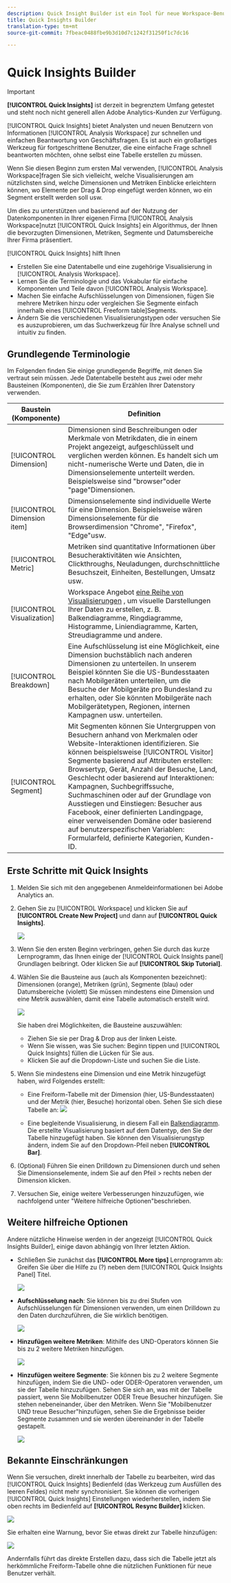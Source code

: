 ```yaml
---
description: Quick Insight Builder ist ein Tool für neue Workspace-Benutzer, das diese beim Erstellen von Datentabellen und Visualisierungen unterstützt.
title: Quick Insights Builder
translation-type: tm+mt
source-git-commit: 7fbeac0488fbe9b3d10d7c1242f31250f1c7dc16

---
```



# Quick Insights Builder

>[!IMPORTANT]
>
>**[!UICONTROL Quick Insights]** ist derzeit in begrenztem Umfang getestet und steht noch nicht generell allen Adobe Analytics-Kunden zur Verfügung.

[!UICONTROL Quick Insights] bietet Analysten und neuen Benutzern von Informationen [!UICONTROL Analysis Workspace] zur schnellen und einfachen Beantwortung von Geschäftsfragen. Es ist auch ein großartiges Werkzeug für fortgeschrittene Benutzer, die eine einfache Frage schnell beantworten möchten, ohne selbst eine Tabelle erstellen zu müssen.

Wenn Sie diesen Beginn zum ersten Mal verwenden, [!UICONTROL Analysis Workspace]fragen Sie sich vielleicht, welche Visualisierungen am nützlichsten sind, welche Dimensionen und Metriken Einblicke erleichtern können, wo Elemente per Drag &amp; Drop eingefügt werden können, wo ein Segment erstellt werden soll usw.

Um dies zu unterstützen und basierend auf der Nutzung der Datenkomponenten in Ihrer eigenen Firma [!UICONTROL Analysis Workspace]nutzt [!UICONTROL Quick Insights] ein Algorithmus, der Ihnen die bevorzugten Dimensionen, Metriken, Segmente und Datumsbereiche Ihrer Firma präsentiert.

[!UICONTROL Quick Insights] hilft Ihnen

* Erstellen Sie eine Datentabelle und eine zugehörige Visualisierung in [!UICONTROL Analysis Workspace].
* Lernen Sie die Terminologie und das Vokabular für einfache Komponenten und Teile davon [!UICONTROL Analysis Workspace].
* Machen Sie einfache Aufschlüsselungen von Dimensionen, fügen Sie mehrere Metriken hinzu oder vergleichen Sie Segmente einfach innerhalb eines [!UICONTROL Freeform table]Segments.
* Ändern Sie die verschiedenen Visualisierungstypen oder versuchen Sie es auszuprobieren, um das Suchwerkzeug für Ihre Analyse schnell und intuitiv zu finden.

## Grundlegende Terminologie

Im Folgenden finden Sie einige grundlegende Begriffe, mit denen Sie vertraut sein müssen. Jede Datentabelle besteht aus zwei oder mehr Bausteinen (Komponenten), die Sie zum Erzählen Ihrer Datenstory verwenden.

| Baustein (Komponente) | Definition |
|---|---|
| [!UICONTROL Dimension] | Dimensionen sind Beschreibungen oder Merkmale von Metrikdaten, die in einem Projekt angezeigt, aufgeschlüsselt und verglichen werden können. Es handelt sich um nicht-numerische Werte und Daten, die in Dimensionselemente unterteilt werden. Beispielsweise sind &quot;browser&quot;oder &quot;page&quot;Dimensionen. |
| [!UICONTROL Dimension item] | Dimensionselemente sind individuelle Werte für eine Dimension. Beispielsweise wären Dimensionselemente für die Browserdimension &quot;Chrome&quot;, &quot;Firefox&quot;, &quot;Edge&quot;usw. |
| [!UICONTROL Metric] | Metriken sind quantitative Informationen über Besucheraktivitäten wie Ansichten, Clickthroughs, Neuladungen, durchschnittliche Besuchszeit, Einheiten, Bestellungen, Umsatz usw. |
| [!UICONTROL Visualization] | Workspace Angebot [eine Reihe von Visualisierungen](/help/analyze/analysis-workspace/visualizations/freeform-analysis-visualizations.md) , um visuelle Darstellungen Ihrer Daten zu erstellen, z. B. Balkendiagramme, Ringdiagramme, Histogramme, Liniendiagramme, Karten, Streudiagramme und andere. |
| [!UICONTROL Breakdown] | Eine Aufschlüsselung ist eine Möglichkeit, eine Dimension buchstäblich nach anderen Dimensionen zu unterteilen. In unserem Beispiel könnten Sie die US-Bundesstaaten nach Mobilgeräten unterteilen, um die Besuche der Mobilgeräte pro Bundesland zu erhalten, oder Sie könnten Mobilgeräte nach Mobilgerätetypen, Regionen, internen Kampagnen usw. unterteilen. |
| [!UICONTROL Segment] | Mit Segmenten können Sie Untergruppen von Besuchern anhand von Merkmalen oder Website-Interaktionen identifizieren. Sie können beispielsweise [!UICONTROL Visitor] Segmente basierend auf Attributen erstellen: Browsertyp, Gerät, Anzahl der Besuche, Land, Geschlecht oder basierend auf Interaktionen: Kampagnen, Suchbegriffssuche, Suchmaschinen oder auf der Grundlage von Ausstiegen und Einstiegen: Besucher aus Facebook, einer definierten Landingpage, einer verweisenden Domäne oder basierend auf benutzerspezifischen Variablen: Formularfeld, definierte Kategorien, Kunden-ID. |

## Erste Schritte mit Quick Insights

1. Melden Sie sich mit den angegebenen Anmeldeinformationen bei Adobe Analytics an.
1. Gehen Sie zu [!UICONTROL Workspace] und klicken Sie auf **[!UICONTROL Create New Project]** und dann auf **[!UICONTROL Quick Insights]**.

   ![](assets/qibuilder.png)

1. Wenn Sie den ersten Beginn verbringen, gehen Sie durch das kurze Lernprogramm, das Ihnen einige der [!UICONTROL Quick Insights panel] Grundlagen beibringt. Oder klicken Sie auf **[!UICONTROL Skip Tutorial]**.
1. Wählen Sie die Bausteine aus (auch als Komponenten bezeichnet): Dimensionen (orange), Metriken (grün), Segmente (blau) oder Datumsbereiche (violett) Sie müssen mindestens eine Dimension und eine Metrik auswählen, damit eine Tabelle automatisch erstellt wird.

   ![](assets/qibuilder2.png)

   Sie haben drei Möglichkeiten, die Bausteine auszuwählen:
   * Ziehen Sie sie per Drag &amp; Drop aus der linken Leiste.
   * Wenn Sie wissen, was Sie suchen: Beginn tippen und [!UICONTROL Quick Insights] füllen die Lücken für Sie aus.
   * Klicken Sie auf die Dropdown-Liste und suchen Sie die Liste.

1. Wenn Sie mindestens eine Dimension und eine Metrik hinzugefügt haben, wird Folgendes erstellt:

   * Eine Freiform-Tabelle mit der Dimension (hier, US-Bundesstaaten) und der Metrik (hier, Besuche) horizontal oben. Sehen Sie sich diese Tabelle an:
   ![](assets/qibuilder3.png)

   * Eine begleitende Visualisierung, in diesem Fall ein [Balkendiagramm](/help/analyze/analysis-workspace/visualizations/bar.md). Die erstellte Visualisierung basiert auf dem Datentyp, den Sie der Tabelle hinzugefügt haben. Sie können den Visualisierungstyp ändern, indem Sie auf den Dropdown-Pfeil neben **[!UICONTROL Bar]**.


1. (Optional) Führen Sie einen Drilldown zu Dimensionen durch und sehen Sie Dimensionselemente, indem Sie auf den Pfeil > rechts neben der Dimension klicken.

1. Versuchen Sie, einige weitere Verbesserungen hinzuzufügen, wie nachfolgend unter &quot;Weitere hilfreiche Optionen&quot;beschrieben.

## Weitere hilfreiche Optionen

Andere nützliche Hinweise werden in der angezeigt [!UICONTROL Quick Insights Builder], einige davon abhängig von Ihrer letzten Aktion.

* Schließen Sie zunächst das **[!UICONTROL More tips]** Lernprogramm ab: Greifen Sie über die Hilfe zu (?) neben dem [!UICONTROL Quick Insights Panel] Titel.

   ![](assets/qibuilder4.png)

* **Aufschlüsselung nach**: Sie können bis zu drei Stufen von Aufschlüsselungen für Dimensionen verwenden, um einen Drilldown zu den Daten durchzuführen, die Sie wirklich benötigen.

   ![](assets/qibuilder5.png)

* **Hinzufügen weitere Metriken**: Mithilfe des UND-Operators können Sie bis zu 2 weitere Metriken hinzufügen.

   ![](assets/qibuilder6.png)

* **Hinzufügen weitere Segmente**: Sie können bis zu 2 weitere Segmente hinzufügen, indem Sie die UND- oder ODER-Operatoren verwenden, um sie der Tabelle hinzuzufügen. Sehen Sie sich an, was mit der Tabelle passiert, wenn Sie Mobilbenutzer ODER Treue Besucher hinzufügen. Sie stehen nebeneinander, über den Metriken. Wenn Sie &quot;Mobilbenutzer UND treue Besucher&quot;hinzufügen, sehen Sie die Ergebnisse beider Segmente zusammen und sie werden übereinander in der Tabelle gestapelt.

   ![](assets/qibuilder7.png)

## Bekannte Einschränkungen

Wenn Sie versuchen, direkt innerhalb der Tabelle zu bearbeiten, wird das [!UICONTROL Quick Insights] Bedienfeld (das Werkzeug zum Ausfüllen des leeren Feldes) nicht mehr synchronisiert. Sie können die vorherigen [!UICONTROL Quick Insights] Einstellungen wiederherstellen, indem Sie oben rechts im Bedienfeld auf **[!UICONTROL Resync Builder]** klicken.

![](assets/qibuilder9.png)

Sie erhalten eine Warnung, bevor Sie etwas direkt zur Tabelle hinzufügen:

![](assets/qibuilder8.png)

Andernfalls führt das direkte Erstellen dazu, dass sich die Tabelle jetzt als herkömmliche Freiform-Tabelle ohne die nützlichen Funktionen für neue Benutzer verhält.


